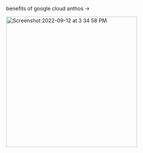 benefits of google cloud anthos ->


<img width="356" alt="Screenshot 2022-09-12 at 3 34 58 PM" src="https://user-images.githubusercontent.com/99721005/189627580-fb7ba331-f13b-4e70-82d7-5948a77802f9.png">
